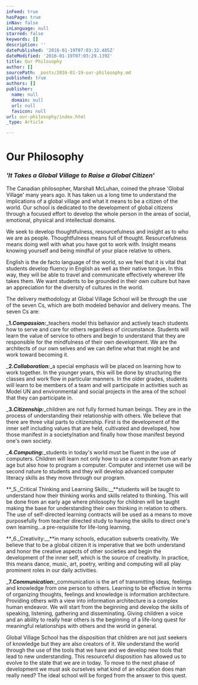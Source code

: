 ```yaml
---
inFeed: true
hasPage: true
inNav: false
inLanguage: null
starred: false
keywords: []
description: ''
datePublished: '2016-01-19T07:03:32.485Z'
dateModified: '2016-01-19T07:03:29.139Z'
title: Our Philosophy
author: []
sourcePath: _posts/2016-01-19-our-philosophy.md
published: true
authors: []
publisher:
  name: null
  domain: null
  url: null
  favicon: null
url: our-philosophy/index.html
_type: Article

---
```

# Our Philosophy

### **_'It Takes a Global Village to Raise a Global Citizen'_**

The Canadian philosopher, Marshall McLuhan, coined the phrase 'Global Village' many years ago.  It has taken us a long time to understand the implications of a global village and what it means to be a citizen of the world.  Our school is dedicated to the development of global citizens through a focused effort to develop the whole person in the areas of social, emotional, physical and intellectual domains. 

We seek to develop thoughtfulness, resourcefulness and insight as to who we are as people.  Thoughtfulness means full of thought.  Resourcefulness means doing well with what you have got to work with.  Insight means knowing yourself and being mindful of your place relative to others.

English is the de facto language of the world, so we feel that it is vital that students develop fluency in English as well as their native tongue.  In this way, they will be able to travel and communicate effectively wherever life takes them.  We want students to be grounded in their own culture but have an appreciation for the diversity of cultures in the world.

The delivery methodology at Global Village School will be through the use of the seven Cs, which are both modeled behavior and delivery means.  The seven Cs are:

_**1\._Compassion:_**_teachers model this behavior and actively teach students how to serve and care for others regardless of circumstance.  Students will learn the value of service to others and begin to understand that they are responsible for the mindfulness of their own development.  We are the architects of our own selves and we can define what that might be and work toward becoming it.

_**2\._Collaboration:_**_a special emphasis will be placed on learning how to work together.  In the younger years, this will be done by structuring the classes and work flow in particular manners.  In the older grades, students will learn to be members of a team and will participate in activities such as Model UN and environmental and social projects in the area of the school that they can participate in.

_**3\._Citizenship:_**_children are not fully formed human beings.  They are in the process of understanding their relationship with others.  We believe that there are three vital parts to citizenship.  First is the development of the inner self including values that are held, cultivated and developed, how those manifest in a society/nation and finally how those manifest beyond one's own society.

_**4\._Computing:_**_students in today's world must be fluent in the use of computers.  Children will learn not only how to use a computer from an early age but also how to program a computer.  Computer and internet use will be second nature to students and they will develop advanced computer literacy skills as they move through our program.

**_5\._Critical Thinking and Learning Skills:__**students will be taught to understand how their thinking works and skills related to thinking.  This will be done from an early age where philosophy for children will be taught making the base for understanding their own thinking in relation to others.  The use of self-directed learning contracts will be used as a means to move purposefully from teacher directed study to having the skills to direct one's own learning...a pre-requisite for life-long learning.

**_6\._Creativity:__**in many schools, education subverts creativity.  We believe that to be a global citizen it is imperative that we both understand and honor the creative aspects of other societies and begin the development of the inner self, which is the source of creativity.  In practice, this means dance, music, art, poetry, writing and computing will all play prominent roles in our daily activities.

_**7\._Communication:_**_communication is the art of transmitting ideas, feelings and knowledge from one person to others.  Learning to be effective in terms of organizing thoughts, feelings and knowledge is information architecture.  Providing others with a view into information architecture is a complex human endeavor.  We will start from the beginning and develop the skills of speaking, listening, gathering and disseminating.  Giving children a voice and an ability to really hear others is the beginning of a life-long quest for meaningful relationships with others and the world in general. 

Global Village School has the disposition that children are not just seekers of knowledge but they are also creators of it.  We understand the world through the use of the tools that we have and we develop new tools that lead to new understanding.  This resourceful disposition has allowed us  to evolve to the state that we are in today. To move to the next phase of development we must ask ourselves what kind of an education does man really need?  The ideal school will be forged from the answer to this quest.
